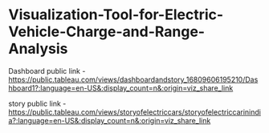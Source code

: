 # Visualization-Tool-for-Electric-Vehicle-Charge-and-Range-Analysis


Dashboard public link - https://public.tableau.com/views/dashboardandstory_16809606195210/Dashboard1?:language=en-US&:display_count=n&:origin=viz_share_link

story public link - https://public.tableau.com/views/storyofelectriccars/storyofelectriccarinindia?:language=en-US&:display_count=n&:origin=viz_share_link
